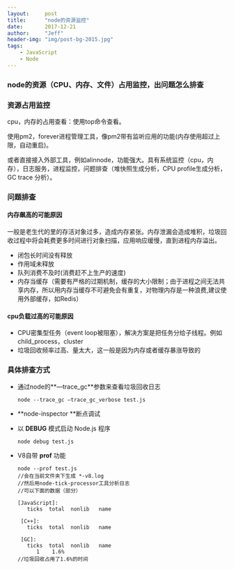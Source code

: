 ```yaml
---
layout:     post
title:      "node的资源监控"
date:       2017-12-21
author:     "Jeff"
header-img: "img/post-bg-2015.jpg"
tags:
    - JavaScript
    - Node
---
```


### node的资源（CPU、内存、文件）占用监控，出问题怎么排查

### 资源占用监控

cpu，内存的占用查看：使用top命令查看。

使用pm2，forever进程管理工具，像pm2带有监听应用的功能(内存使用超过上限，自动重启)。

或者直接接入外部工具，例如alinnode，功能强大。具有系统监控（cpu，内存），日志服务，进程监控，问题排查（堆快照生成分析，CPU profile生成分析，GC trace 分析）。

### 问题排查

#### 内存飙高的可能原因

一般是老生代的里的存活对象过多，造成内存紧张。内存泄漏会造成堆积，垃圾回收过程中将会耗费更多时间进行对象扫描，应用响应缓慢，直到进程内存溢出。

- 闭包长时间没有释放
- 作用域未释放
- 队列消费不及时(消费赶不上生产的速度)
- 内存当缓存（需要有严格的过期机制，缓存的大小限制；由于进程之间无法共享内存，所以用内存当缓存不可避免会有重复，对物理内存是一种浪费,建议使用外部缓存，如Redis）

#### cpu负载过高的可能原因

 - CPU密集型任务（event loop被阻塞），解决方案是把任务分给子线程。例如child_process，cluster
- 垃圾回收频率过高、量太大，这一般是因为内存或者缓存暴涨导致的

### 具体排查方式

- 通过node的**—trace_gc**参数来查看垃圾回收日志

  ```node --trace_gc —trace_gc_verbose test.js```

- **node-inspector **断点调试

- 以 **DEBUG** 模式启动 Node.js 程序

  ```node debug test.js```

- V8自带 **prof** 功能

  ```
  node --prof test.js 
  //会在当前文件夹下生成 *-v8.log
  //然后用node-tick-processor工具分析日志
  //可以下面的数据（部分）

  [JavaScript]:
     ticks  total  nonlib   name

   [C++]:
     ticks  total  nonlib   name

   [GC]:
     ticks  total  nonlib   name
        1    1.6%
  //垃圾回收占用了1.6%的时间
  ```

  ​